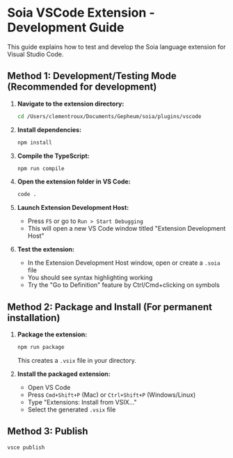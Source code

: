 # Soia VSCode Extension - Development Guide

This guide explains how to test and develop the Soia language extension for Visual Studio Code.

## Method 1: Development/Testing Mode (Recommended for development)

1. **Navigate to the extension directory:**
   ```bash
   cd /Users/clementroux/Documents/Gepheum/soia/plugins/vscode
   ```

2. **Install dependencies:**
   ```bash
   npm install
   ```

3. **Compile the TypeScript:**
   ```bash
   npm run compile
   ```

4. **Open the extension folder in VS Code:**
   ```bash
   code .
   ```

5. **Launch Extension Development Host:**
   - Press `F5` or go to `Run > Start Debugging`
   - This will open a new VS Code window titled "Extension Development Host"

6. **Test the extension:**
   - In the Extension Development Host window, open or create a `.soia` file
   - You should see syntax highlighting working
   - Try the "Go to Definition" feature by Ctrl/Cmd+clicking on symbols

## Method 2: Package and Install (For permanent installation)

1. **Package the extension:**
   ```bash
   npm run package
   ```
   This creates a `.vsix` file in your directory.

2. **Install the packaged extension:**
   - Open VS Code
   - Press `Cmd+Shift+P` (Mac) or `Ctrl+Shift+P` (Windows/Linux)
   - Type "Extensions: Install from VSIX..."
   - Select the generated `.vsix` file

## Method 3: Publish

```bash
vsce publish
```
